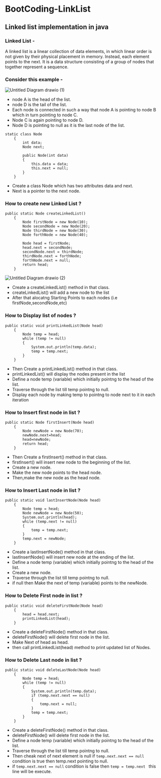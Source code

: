 # BootCoding-LinkList
## Linked list implementation in java 
### Linked List -

A linked list is a linear collection of data elements, in which linear order is not given by their physical placement in memory. Instead, each element points to the next. It is a data structure consisting of a group of nodes that together represent a sequence.
### Consider this example -
![Untitled Diagram drawio (1)](https://user-images.githubusercontent.com/83603148/206536079-6ad52a0e-b8ce-4fa2-8d84-905dcad4a16b.png)
- node A is the head of the list.
- node D is the tail of the list.
- Each node is connected in such a way that node A is pointing to node B which in turn pointing to node C.
- Node C is again pointing to node D. 
- Node D is pointing to null as it is the last node of the list.


```
static class Node
    {
        int data;
        Node next;

        public Node(int data)
        {
            this.data = data;
            this.next = null;
        }
    }
```
- Create a class Node which has two attributes data and next.
- Next is a pointer to the next node.

### How to create new Linked List ?

```
public static Node createLinkedList()
    {
        Node firstNode = new Node(10);
        Node secondNode = new Node(20);
        Node thirdNode = new Node(30);
        Node forthNode = new Node(40);

        Node head = firstNode;
        head.next = secondNode;
        secondNode.next = thirdNode;
        thirdNode.next = forthNode;
        forthNode.next = null;
        return head;
    }
```
![Untitled Diagram drawio (2)](https://user-images.githubusercontent.com/83603148/206546292-8e1ccb11-3222-401f-b15e-4ccfaa8d9226.png)

- Create a createLinkedList() method in that class.
- createLinkedList() will add a new node to the list
- After that alocatng Starting Points to each nodes (i.e firstNode,secondNode,etc)


### How to Display list of nodes ?
```
public static void printLinkedList(Node head)
    {
        Node temp = head;
        while (temp != null)
        {
            System.out.println(temp.data);
            temp = temp.next;
        }
    }
```
- Then Create a printLinkedList() method in that class.
- printLinkedList() will display the nodes present in the list
- Define a node temp (variable) which initially pointng to the head of the list.
- Traverse through the list till temp pointng to null.
- Display each node by making temp to pointng to node next to it in each iteration

### How to Insert first node in list ?
```
public static Node firstInsert(Node head)
    {
        Node newNode = new Node(70);
        newNode.next=head;
        head=newNode;
        return head;
    }
```
- Then Create a firstInsert() method in that class.
- firstInsert() will insert new node to the beginning of the list.
- Create a new node.
- Make the new node points to the head node.
- Then,make the new node as the head node.

### How to Insert Last node in list ?
```
public static void lastInsertNode(Node head)
    {
        Node temp = head;
        Node newNode = new Node(50);
        System.out.println(head);
        while (temp.next != null)
        {
            temp = temp.next;
        }
        temp.next = newNode;
    }
```
- Create a lastInsertNode() method in that class.
- lastInsertNode() will insert new node at the ending of the list.
- Define a node temp (variable) which initially pointng to the head of the list.
- Create a new node.
- Traverse through the list till temp pointng to null.
- if null then Make the next of temp (variable) points to the newNode.

### How to Delete First node in list ?
```
public static void deleteFirstNode(Node head)
    {
        head = head.next;
        printLinkedList(head);
    }
```
- Create a deleteFirstNode() method in that class.
- deleteFirstNode() will delete first node in the list.
- Make Next of head as head.
- then call printLinkedList(head) method to print updated list of Nodes.

### How to Delete Last node in list ?
```
public static void deleteLastNode(Node head)
    {
        Node temp = head;
        while (temp != null) 
        {
            System.out.println(temp.data);
            if (temp.next.next == null)
            {
                temp.next = null;
            }
            temp = temp.next;
        }
    }
```
- Create a deleteFirstNode() method in that class.
- deleteFirstNode() will delete first node in the list.
- Define a node temp (variable) which initially pointng to the head of the list.
- Traverse through the list till temp pointng to null.
- Then cheak next of next element is null if ```temp.next.next == null``` condition is true then temp.next pointing to null.
- if ```temp.next.next == null``` condition is false then ```temp = temp.next ``` this line will be execute.

